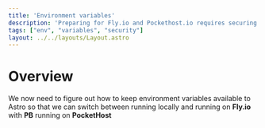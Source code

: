 ```yaml
---
title: 'Environment variables'
description: 'Preparing for Fly.io and Pockethost.io requires securing passwords'
tags: ["env", "variables", "security"]
layout: ../../layouts/Layout.astro
---
```

# Overview
We now need to figure out how to keep environment variables available to Astro so that we can
switch between running locally and running on **Fly.io** with **PB** running on **PocketHost**

